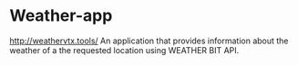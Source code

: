 # Weather-app
http://weathervtx.tools/
An application that provides information about the weather of a the requested location using WEATHER BIT API.
